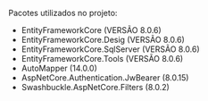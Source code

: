 Pacotes utilizados no projeto:
* EntityFrameworkCore (VERSÃO 8.0.6)
* EntityFrameworkCore.Desig (VERSÃO 8.0.6)
* EntityFrameworkCore.SqlServer (VERSÃO 8.0.6)
* EntityFrameworkCore.Tools (VERSÃO 8.0.6)
* AutoMapper (14.0.0)
* AspNetCore.Authentication.JwBearer (8.0.15)
* Swashbuckle.AspNetCore.Filters (8.0.2)

